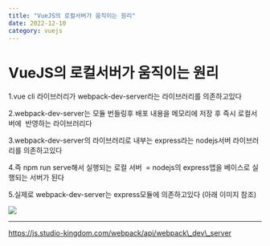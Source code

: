 ```yaml
---
title: "VueJS의 로컬서버가 움직이는 원리"
date: 2022-12-10
category: vuejs
---
```


# VueJS의 로컬서버가 움직이는 원리

1.vue cli 라이브러리가 webpack-dev-server라는 라이브러리를 의존하고있다

2.webpack-dev-server는 모듈 번들링후 배포 내용을 메모리에 저장 후 즉시 로컬서버에  반영하는 라이브러리다

3.webpack-dev-server의 라이브러리로 내부는 express라는 nodejs서버 라이브러리를 의존하고있다

4.즉 npm run serve해서 실행되는 로컬 서버  = nodejs의 express앱을 베이스로 실행되는 서버가 된다

5.실제로 webpack-dev-server는 express모듈에 의존하고있다 (아래 이미지 참조)

![](/storage/20221210184942254782.jpg)

---

https://js.studio-kingdom.com/webpack/api/webpack\_dev\_server
